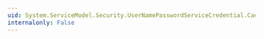 ```yaml
---
uid: System.ServiceModel.Security.UserNamePasswordServiceCredential.CachedLogonTokenLifetime
internalonly: False
---
```

